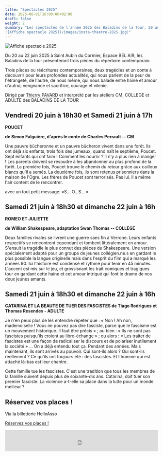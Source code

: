 ```yaml
---
title: "Spectacles 2025"
date: 2025-06-01T10:00:00+02:00
draft: false
weight: 2
summary: "Les spectacles de l'année 2025 des Baladins de la Tour, 20 au 22 juin, à l'Espace Bel Air (Saint Aubin du Cormier).
![Affiche spectacle 2025](/images/insta-theatre-2025.jpg)"
---
```


![Affiche spectacle 2025](/images/insta-theatre-2025.jpg)

Du 20 au 22 juin 2025 à Saint Aubin du Cormier, Espace BEL AIR, les Baladins de la tour présenteront trois pièces du répertoire contemporain.

Trois pièces ou réécritures contemporaines, deux tragédies et un conte à découvrir pour leurs profondes actualités, qui nous parlent de la peur de l'étrangeté, de l'autre, de nous même, qui nous balade entre haine et amour d'autrui, vengeance et sacrifice, courage et vilenie.

Dirigé par [Thierry PAVARD](https://pavardthierry.wixsite.com/thierry-pavard) et interprété par les ateliers CM, COLLEGE et ADULTE des BALADINS DE LA TOUR

## Vendredi 20 juin à 18h30 et Samedi 21 juin à 17h

**POUCET**

**de Simon Falguière, d'après le conte de Charles Perrault -- CM**

Une pauvre bûcheronne et un pauvre bûcheron vivent dans une forêt. Ils ont déjà six enfants, trois fois des jumeaux, quand naît le septième, Poucet. Sept enfants qui ont faim ! Comment les nourrir ? Il n'y a plus rien à manger ! Les parents doivent se résoudre à les abandonner au plus profond de la forêt. La première fois, Poucet trouve le chemin du retour grâce aux cailloux blancs qu'il a semés. La deuxième fois, ils sont retenus prisonniers dans la maison de l'Ogre. Les frères de Poucet sont terrorisés. Pas lui. Il a même l'air content de le rencontrer.

avec un tout petit message: «S... O...S... »

## Samedi 21 juin à 18h30 et dimanche 22 juin à 16h

**ROMEO ET JULIETTE**

**de William Shakespeare, adaptation Swan Thomas -- COLLEGE**

Deux familles rivales se livrent une guerre sans fin à Verrone. Leurs enfants respectifs se rencontrent cependant et tombent littéralement en amour. S'ensuit la tragédie le plus connut des pièces de Shakespeare. Une version spécialement adapté pour un groupe de jeunes collégien.ne.s en gardant le plus possible la langue originelle mais dans l'esprit du film qui a marqué les années 90. Ici l'histoire est condensé et rythmé pour tenir en 45 minutes. L'accent est mis sur le jeu, et grossisnant les trait comiques et tragiques tour en gardant cette haine et cet amour intriqué qui font le drame de nos deux jeunes amants.

## Samedi 21 juin à 18h30 et dimanche 22 juin à 16h

**CATARINA ET LA BEAUTE DE TUER DES FASCISTES de Tiago Rodrigues et Thomas Resendes - ADULTE**

Je n'en peux plus de les entendre répéter que : « Non ! Ah non, mademoiselle ! Vous ne pouvez pas dire fasciste, parce que le fascisme est un mouvement historique. Il faut être précis » ; ou bien : « Ils ne sont pas fascistes puisqu'ils croient au libre-échange » ; ou alors : « Les traiter de fascistes est une façon de radicaliser le discours et de polariser inutilement la société » ... On a déjà entendu tout ça. Pendant des années. Mais maintenant, ils sont arrivés au pouvoir. Qui sont-ils alors ? Qui sont-ils réellement ? Ce qu'ils ont toujours été : des fascistes. Et l'homme qui est attaché là-bas est leur chantre.

Cette famille tue les fascistes. C'est une tradition que tous les membres de la famille suivent depuis plus de soixante-dix ans. Catarina, doit tuer son premier fasciste. La violence a-t-elle sa place dans la lutte pour un monde meilleur ?


## Réservez vos places !

Via la billetterie HelloAsso

<a href="https://www.helloasso.com/associations/les-baladins-de-la-tour-35/evenements/spectacle-2025/" class="btn btn-primary" target="_blank">Réservez vos places !</a>

<iframe id="haWidget" allowtransparency="true" src="https://www.helloasso.com/associations/les-baladins-de-la-tour-35/evenements/spectacle-2025/widget-bouton" style="width: 100%; height: 70px; border: none;" onload="window.addEventListener( 'message', e => { const dataHeight = e.data.height; const haWidgetElement = document.getElementById('haWidget'); haWidgetElement.height = dataHeight + 'px'; } )"></iframe>


